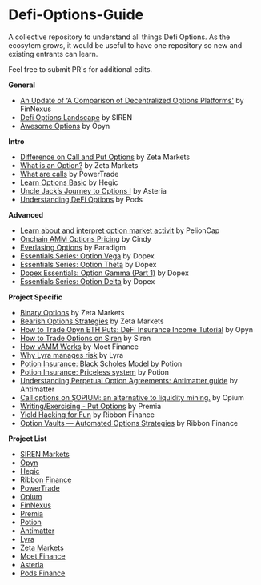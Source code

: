 
# Defi-Options-Guide
A collective repository to understand all things Defi Options. As the ecosytem grows, it would be useful to have one repository so new and existing entrants can learn.

Feel free to submit PR's for additional edits. 

**General**
- [An Update of ‘A Comparison of Decentralized Options Platforms'](https://medium.com/coinmonks/an-update-of-a-comparison-of-decentralized-options-platforms-91b14d3a6170) by FinNexus
- [Defi Options Landscape](https://medium.com/siren-markets/defi-options-landscape-4599bdd17d06) by SIREN
- [Awesome Options](https://github.com/opynfinance/awesome-options) by Opyn

**Intro**
- [Difference on Call and Put Options](https://twitter.com/ZetaMarkets/status/1413946696145379328) by Zeta Markets
- [What is an Option?](https://zetamarkets.medium.com/zeta-101-whats-an-option-fb0a5e0abb41?source=user_profile---------6----------------------------) by Zeta Markets
- [What are calls](https://twitter.com/PowerTradeHQ/status/1385305692202962944) by PowerTrade
- [Learn Options Basic](https://hegic.gitbook.io/start/) by Hegic
- [Uncle Jack’s Journey to Options Ⅰ](https://asteriaprotocol.medium.com/uncle-jacks-journey-to-options-ⅰ-bccfff630697) by Asteria
- [Understanding DeFi Options](https://blog.pods.finance/understanding-defi-options-f007a66e5133) by Pods

**Advanced**

- [Learn about and interpret option market activit](https://twitter.com/PelionCap/status/1240570302272282624) by PelionCap
- [Onchain AMM Options Pricing](https://twitter.com/cindyleowtt/status/1391804798089924608) by Cindy 
- [Everlasing Options](https://www.paradigm.xyz/2021/05/everlasting-options/) by Paradigm
- [Essentials Series: Option Vega](https://blog.dopex.io/essentials-series-option-vega-1c435a92bad0) by Dopex
- [Essentials Series: Option Theta](https://blog.dopex.io/essentials-series-option-theta-a412f666434f) by Dopex
- [Dopex Essentials: Option Gamma (Part 1)](https://blog.dopex.io/dopex-essentials-option-gamma-part-1-43d80ca3070) by Dopex
- [Essentials Series: Option Delta](https://blog.dopex.io/essentials-series-option-delta-bd9f19017c7d) by Dopex

**Project Specific**

- [Binary Options](https://zetamarkets.medium.com/zeta-101-binary-options-c0f33c9fefa9) by Zeta Markets
- [Bearish Options Strategies](https://www.google.com/search?q=Bearish+Options+Strategies+zeta+markets&oq=Bearish+Options+Strategies+zeta+markets&aqs=chrome..69i57.1975j0j1&sourceid=chrome&ie=UTF-8) by Zeta Markets
- [How to Trade Opyn ETH Puts: DeFi Insurance Income Tutorial](https://defirate.com/opyn-cover-tutorial/) by Opyn
- [How to Trade Options on Siren](https://medium.com/siren-markets/how-to-trade-options-on-siren-42fcb85e39a5) by Siren
- [How vAMM Works](https://twitter.com/MoetFi/status/1414585541018849288) by Moet Finance
- [Why Lyra manages risk](https://blog.lyra.finance/why-lyra-manages-risk/) by Lyra
- [Potion Insurance: Black Scholes Model](https://medium.com/@PotionLabs/potion-insurance-black-scholes-model-5eb85cfeb75b) by Potion
- [Potion Insurance: Priceless system](https://medium.com/@PotionLabs/potion-insurance-priceless-system-fab560c452ae) by Potion
- [Understanding Perpetual Option Agreements: Antimatter guide](https://antimatterdefi.medium.com/understanding-perpetual-option-agreements-antimatter-guide-96651f85ada9) by Antimatter
- [Call options on $OPIUM: an alternative to liquidity mining.](https://opium.finance/blog/opium-call-option/OpiumCallOption/) by Opium
- [Writing/Exercising - Put Options](https://medium.premia.finance/writing-exercising-put-options-3e47c074737e) by Premia
- [Yield Hacking for Fun](https://ribbonfinance.medium.com/yield-hacking-for-fun-and-profit-b50cf47fca35) by Ribbon Finance
- [Option Vaults — Automated Options Strategies](https://ribbonfinance.medium.com/option-vaults-automated-options-strategies-980aa1fee208) by Ribbon Finance


**Project List**
- [SIREN Markets](http://sirenmarkets.com)
- [Opyn](http://opyn.co/)
- [Hegic](https://hegic.co)
- [Ribbon Finance](https://www.ribbon.finance/)
- [PowerTrade](https://power.trade/)
- [Opium](https://opium.network/)
- [FinNexus](https://finnexus.io/)
- [Premia](https://premia.finance/)
- [Potion](https://potion.finance/)
- [Antimatter](https://antimatter.finance/)
- [Lyra](https://www.lyra.finance/) 
- [Zeta Markets](https://zeta.markets/)
- [Moet Finance](https://moet.fi/#/)
- [Asteria](https://asteria.finance/)
- [Pods Finance](https://www.pods.finance/)
